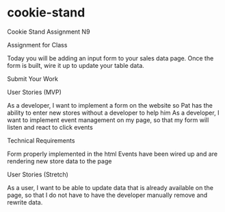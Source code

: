 # cookie-stand
Cookie Stand Assignment N9

Assignment for Class

Today you will be adding an input form to your sales data page. Once the form is built, wire it up to update your table data.

Submit Your Work

User Stories (MVP)

As a developer, I want to implement a form on the website so Pat has the ability to enter new stores without a developer to help him
As a developer, I want to implement event management on my page, so that my form will listen and react to click events

Technical Requirements

Form properly implemented in the html
Events have been wired up and are rendering new store data to the page

User Stories (Stretch)

As a user, I want to be able to update data that is already available on the page, so that I do not have to have the developer manually remove and rewrite data.